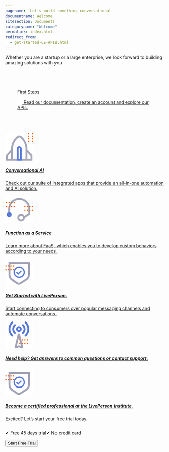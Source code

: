 ```yaml
---
pagename:  Let's build something conversational
documentname: Welcome
sitesection: Documents
categoryname: "Welcome"
permalink: index.html
redirect_from:
  - get-started-LE-APIs.html
---
```

<div class="header-label">
Whether you are a startup or a large enterprise, we look forward to building amazing 
solutions with you
</div>

<div class="card-container">
  <div id="success-stories" class="welcome-card" style="padding:58px 22px 58px 22px;">
    <a href="/first-steps.html">
      <p class="success-stories-header" style="margin-top: 17px;margin-left: 16px;"> First Steps</p>
      <p class="free-trial-label" style="margin-left: 16px;"> 
      <img class="dots-container" src="img/four-dots-white.svg"/>
      Read our documentation, create an account and explore our APIs.</p>
    </a>
  </div>
    <a class="welcome-card" target="_blank" href="/conversational-ai-overview.html"> 
      <img class="container-image" src="img/ic_get_started.svg"/>
      <h5 class="welcome-title">Conversational AI</h5>
      <p class="welcome-content">Check out our suite of integrated apps that provide an all-in-one automation and AI solution.</p>
    </a>
    <a class="welcome-card" target="_blank" href="/liveperson-functions-overview.html"> 
      <img class="container-image" src="img/ic_support.svg"/>
      <h5 class="welcome-title">Function as a Service</h5>
      <p class="welcome-content">Learn more about FaaS, which enables you to develop custom behaviors according to your needs.</p>
    </a>
   <a class="welcome-card" target="_blank" href="/quick-start-guides.html"> 
      <img class="container-image" src="img/ic_APIs.svg"/>
      <h5 class="welcome-title">Get Started with LivePerson.</h5>
      <p class="welcome-content">Start connecting to consumers over popular messaging channels and automate conversations.</p>
    </a>
    <a  class="welcome-card" target="_blank" href="https://knowledge.liveperson.com/troubleshooting-how-to-contact-support.html"> 
      <img class="container-image" src="img/ic_news.svg"/>
      <h5 class="welcome-title">Need help? Get answers to common questions or contact support.</h5>
    </a>
   <a class="welcome-card" target="_blank" href="https://institute.liveperson.com/"> 
      <img class="container-image" src="img/ic_APIs.svg"/>
      <h5 class="welcome-title">Become a certified professional at the LivePerson Institute.</h5>
    </a>
</div>
<div class="free-trial-container">
<div id="free-trial">
    <div id="free-trial-content-container">
      <p class="free-trial-header">Excited? Let’s start your free trial today.</p>
      <div style="display:flex">
        <p class="free-trial-label"> &#10004; Free 45 days trial</p>
        <p class="free-trial-label">&#10004; No credit card</p>
      </div>   
    </div>
    <div id="free-trial-button-welcome">
      <a target="_blank" href="https://developers.liveperson.com/register.html">
        <button class="create-button">Start Free Trial</button>
      </a>
    </div>
</div>
</div>